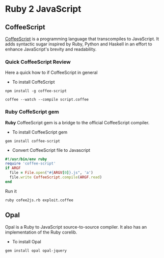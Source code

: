 # Ruby 2 JavaScript



## CoffeeScript
[CoffeeScript][1] is a programming language that transcompiles to JavaScript. It adds syntactic sugar inspired by Ruby, Python and Haskell in an effort to enhance JavaScript's brevity and readability.
 

### Quick CoffeeScript Review 

Here a quick how to if CoffeeScript in general 

- To install CoffeScript 
```
npm install -g coffee-script
```


```
coffee --watch --compile script.coffee 
```

### Ruby CoffeScript gem 
**Ruby** CoffeeScript gem is a bridge to the official CoffeeScript compiler. 

- To install CoffeeScript gem
```
gem install coffee-script
```

- Convert CoffeeScript file to Javascript 

```ruby
#!/usr/bin/env ruby
require 'coffee-script'
if ARGF
  file = File.open("#{ARGV[0]}.js", 'a')
  file.write CoffeeScript.compile(ARGF.read)
end
```

Run it
```
ruby cofee2js.rb exploit.coffee 
```




## Opal 
Opal is a Ruby to JavaScript source-to-source compiler. It also has an implementation of the Ruby corelib.

- To install Opal
```
gem install opal opal-jquery
```





<br><br><br>
---
[1]: http://coffeescript.org
[5]: http://js2.coffee/